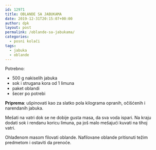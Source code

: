 ```yaml
---
id: 12971
title: OBLANDE SA JABUKAMA
date: 2019-12-31T20:15:07+00:00
author: dpk
layout: post
permalink: /oblande-sa-jabukama/
categories:
  - posni kolači
tags:
  - jabuka
  - oblande
---
```


Potrebno: 

* 500 g nakiselih jabuka
* sok i strugana kora od 1 limuna 
* paket oblandi 
* šecer po potrebi 


**Priprema**: ušpinovati kao za slatko pola kilograma opranih, očišćenih i narendanih jabuka. 

Mešati na vatri dok se ne dobije gusta masa, da sva voda ispari. Na kraju dodati sok i rendanu koricu limuna, pa još malo mešajući kuvati na tihoj vatri. 

Ohlađenom masom filovati oblande. Nafilovane oblande pritisnuti težim predmetom i ostaviti da prenoće.
